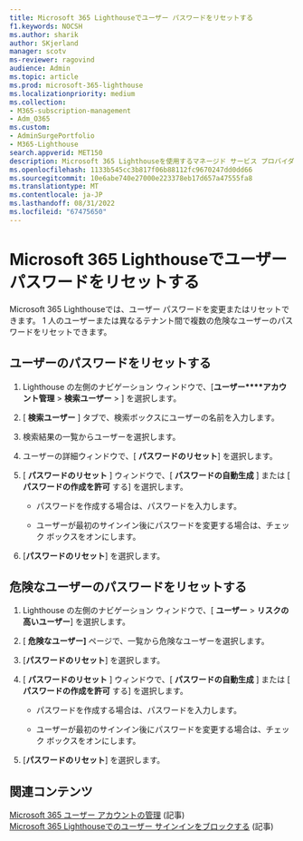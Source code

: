 ```yaml
---
title: Microsoft 365 Lighthouseでユーザー パスワードをリセットする
f1.keywords: NOCSH
ms.author: sharik
author: SKjerland
manager: scotv
ms-reviewer: ragovind
audience: Admin
ms.topic: article
ms.prod: microsoft-365-lighthouse
ms.localizationpriority: medium
ms.collection:
- M365-subscription-management
- Adm_O365
ms.custom:
- AdminSurgePortfolio
- M365-Lighthouse
search.appverid: MET150
description: Microsoft 365 Lighthouseを使用するマネージド サービス プロバイダー (MSP) の場合は、1 人のユーザーまたは異なるテナント間でリスクの高い複数のユーザーのパスワードをリセットする方法について説明します。
ms.openlocfilehash: 1133b545cc3b817f06b88112fc9670247dd0dd66
ms.sourcegitcommit: 10e6abe740e27000e223378eb17d657a47555fa8
ms.translationtype: MT
ms.contentlocale: ja-JP
ms.lasthandoff: 08/31/2022
ms.locfileid: "67475650"
---
```

# <a name="reset-a-user-password-in-microsoft-365-lighthouse"></a>Microsoft 365 Lighthouseでユーザー パスワードをリセットする

Microsoft 365 Lighthouseでは、ユーザー パスワードを変更またはリセットできます。 1 人のユーザーまたは異なるテナント間で複数の危険なユーザーのパスワードをリセットできます。

## <a name="reset-a-password-for-a-user"></a>ユーザーのパスワードをリセットする

1. Lighthouse の左側のナビゲーション ウィンドウで、[**ユーザー****アカウント管理** > **検索ユーザー** > ] を選択します。

2. [ **検索ユーザー** ] タブで、検索ボックスにユーザーの名前を入力します。

3. 検索結果の一覧からユーザーを選択します。

4. ユーザーの詳細ウィンドウで、[ **パスワードのリセット**] を選択します。

5. [ **パスワードのリセット** ] ウィンドウで、[ **パスワードの自動生成** ] または [ **パスワードの作成を許可** する] を選択します。

    - パスワードを作成する場合は、パスワードを入力します。

    - ユーザーが最初のサインイン後にパスワードを変更する場合は、チェック ボックスをオンにします。

6. [**パスワードのリセット**] を選択します。

## <a name="reset-a-password-for-a-risky-user"></a>危険なユーザーのパスワードをリセットする

1. Lighthouse の左側のナビゲーション ウィンドウで、[ **ユーザー** > **リスクの高いユーザー**] を選択します。

2. [ **危険なユーザー]** ページで、一覧から危険なユーザーを選択します。

3. [**パスワードのリセット**] を選択します。

4. [ **パスワードのリセット** ] ウィンドウで、[ **パスワードの自動生成** ] または [ **パスワードの作成を許可** する] を選択します。

   - パスワードを作成する場合は、パスワードを入力します。

   - ユーザーが最初のサインイン後にパスワードを変更する場合は、チェック ボックスをオンにします。

5. [**パスワードのリセット**] を選択します。

## <a name="related-content"></a>関連コンテンツ

[Microsoft 365 ユーザー アカウントの管理](../enterprise/manage-microsoft-365-accounts.md) (記事)\
[Microsoft 365 Lighthouseでのユーザー サインインをブロックする](m365-lighthouse-block-user-signin.md) (記事)
